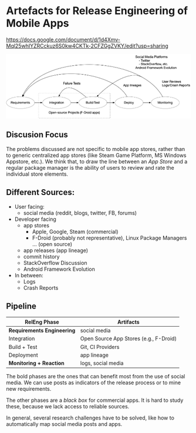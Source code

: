 # Artefacts for Release Engineering of Mobile Apps
https://docs.google.com/document/d/1d4Xmv-Mql25whIYZRCckuz6S0kw4CKTk-2CFZGgZVKY/edit?usp=sharing




![Overview](artefacts.png)

## Discusion Focus

The problems discussed are not specific to mobile app stores, rather than to generic centralized app stores (like Steam Game Platform, MS Windows Appstore, etc.). We think that, to draw the line between an *App Store* and a regular package manager is the ability of users to review and rate the individual store elements.

## Different Sources:

- User facing:
	- social media (reddit, blogs, twitter, FB, forums)
- Developer facing
	- app stores
    	- Apple, Google, Steam (commercial)
    	- F-Droid (probably not representative), Linux Package Managers ... (open source)
	- app releases (app lineage)
	- commit history
	- StackOverflow Discussion
	- Android Framework Evolution
- In between:
	- Logs
	- Crash Reports
	
	
## Pipeline

| RelEng Phase                 | Artifacts |
| ------------------------     | -------------------- |
| **Requirements Engineering** | social media        |
| Integration                  | Open Source App Stores (e.g., F-Droid)  |
| Build + Test                 | Git, CI Providers |
| Deployment                   | app lineage |
| **Monitoring + Reaction**    | logs, social media   |


The bold phases are the ones that can benefit most from the use of social media.
We can use posts as indicators of the release process or to mine new requirements.

The other phases are a *black box* for commercial apps. It is hard to study these,
because we lack access to reliable sources.

In general, several research challenges have to be solved, like how to automatically map social media posts and apps.
